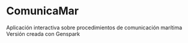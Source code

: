 # ComunicaMar
Aplicación interactiva sobre procedimientos de comunicación marítima
Versión creada con Genspark
